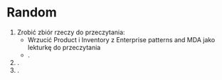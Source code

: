 # Random

1. Zrobić zbiór rzeczy do przeczytania:
    * Wrzucić Product i Inventory z Enterprise patterns and MDA jako lekturkę do przeczytania
    * .
1. .
1. .